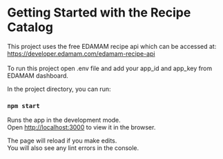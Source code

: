 # Getting Started with the Recipe Catalog

This project uses the free EDAMAM recipe api which can be accessed at: https://developer.edamam.com/edamam-recipe-api
<br/>
<br/>
To run this project open .env file and add your app_id and app_key from EDAMAM dashboard.

In the project directory, you can run:

### `npm start`

Runs the app in the development mode.\
Open [http://localhost:3000](http://localhost:3000) to view it in the browser.

The page will reload if you make edits.\
You will also see any lint errors in the console.

